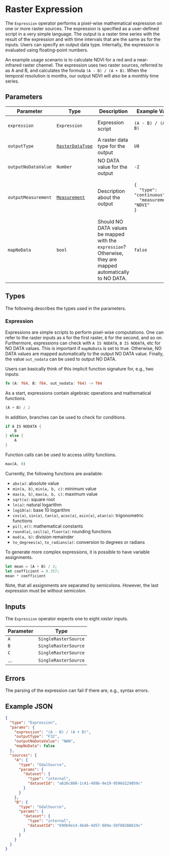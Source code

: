 # Raster Expression

The `Expression` operator performs a pixel-wise mathematical expression on one or more raster sources.
The expression is specified as a user-defined script in a very simple language.
The output is a raster time series with the result of the expression and with time intervals that are the same as for the inputs.
Users can specify an output data type.
Internally, the expression is evaluated using floating-point numbers.

An example usage scenario is to calculate NDVI for a red and a near-infrared raster channel.
The expression uses two raster sources, referred to as A and B, and calculates the formula `(A - B) / (A + B)`.
When the temporal resolution is months, our output NDVI will also be a monthly time series.

## Parameters

| Parameter           | Type                                             | Description                                                                                                 | Example Value                                                                                            |
| ------------------- | ------------------------------------------------ | ----------------------------------------------------------------------------------------------------------- | -------------------------------------------------------------------------------------------------------- |
| `expression`        | `Expression`                                     | Expression script                                                                                           | <pre><code>(A - B) / (A + B)</code></pre>                                                                |
| `outputType`        | [`RasterDataType`](/datatypes/rasterdatatype.md) | A raster data type for the output                                                                           | <pre><code>U8</code></pre>                                                                               |
| `outputNoDataValue` | `Number`                                         | NO DATA value for the output                                                                                | <pre><code>-2</code></pre>                                                                               |
| `outputMeasurement` | [`Measurement`](/datatypes/measurement.md)       | Description about the output                                                                                | <pre><code>{<br>&nbsp;&nbsp;"type": "continuous",<br>&nbsp;&nbsp;"measurement": "NDVI"<br>}</code></pre> |
| `mapNoData`         | `bool`                                        | Should NO DATA values be mapped with the `expression`? Otherwise, they are mapped automatically to NO DATA. | <pre><code>false</code></pre>                                                                            |

## Types

The following describes the types used in the parameters.

### Expression

Expressions are simple scripts to perform pixel-wise computations.
One can refer to the raster inputs as `A` for the first raster, `B` for the second, and so on.
Furthermore, expressions can check with `A IS NODATA`, `B IS NODATA`, etc for NO DATA values.
This is important if `mapNoData` is set to true.
Otherwise, NO DATA values are mapped automatically to the output NO DATA value.
Finally, the value `out_nodata` can be used to output NO DATA.

Users can basically think of this implicit function signature for, e.g., two inputs:

```Rust
fn (A: f64, B: f64, out_nodata: f64) -> f64
```

As a start, expressions contain algebraic operations and mathematical functions.

```Rust
(A + B) / 2
```

In addition, branches can be used to check for conditions.

```Rust
if A IS NODATA {
    B
} else {
    A
}
```

Function calls can be used to access utility functions.

```Rust
max(A, 0)
```

Currently, the following functions are available:

- `abs(a)`: absolute value
- `min(a, b)`, `min(a, b, c)`: minimum value
- `max(a, b)`, `max(a, b, c)`: maximum value
- `sqrt(a)`: square root
- `ln(a)`: natural logarithm
- `log10(a)`: base 10 logarithm
- `cos(a)`, `sin(a)`, `tan(a)`, `acos(a)`, `asin(a)`, `atan(a)`: trigonometric functions
- `pi()`, `e()`: mathematical constants
- `round(a)`, `ceil(a)`, `floor(a)`: rounding functions
- `mod(a, b)`: division remainder
- `to_degrees(a)`, `to_radians(a)`: conversion to degrees or radians

To generate more complex expressions, it is possible to have variable assignments.

```Rust
let mean = (A + B) / 2;
let coefficient = 0.357;
mean * coefficient
```

Note, that all assignments are separated by semicolons.
However, the last expression must be without semicolon.

## Inputs

The `Expression` operator expects one to eight _raster_ inputs.

| Parameter | Type                 |
| --------- | -------------------- |
| `A`       | `SingleRasterSource` |
| `B`       | `SingleRasterSource` |
| `C`       | `SingleRasterSource` |
| …         | `SingleRasterSource` |

## Errors

The parsing of the expression can fail if there are, e.g., syntax errors.

## Example JSON

```json
{
  "type": "Expression",
  "params": {
    "expression": "(A - B) / (A + B)",
    "outputType": "F32",
    "outputNoDataValue": "NAN",
    "mapNoData": false
  },
  "sources": {
    "A": {
      "type": "GdalSource",
      "params": {
        "dataset": {
          "type": "internal",
          "datasetId": "a626c880-1c41-489b-9e19-9596d129859c"
        }
      }
    },
    "B": {
      "type": "GdalSource",
      "params": {
        "dataset": {
          "type": "internal",
          "datasetId": "699b9e14-4bd6-4d57-889a-58f60288b19c"
        }
      }
    }
  }
}
```
